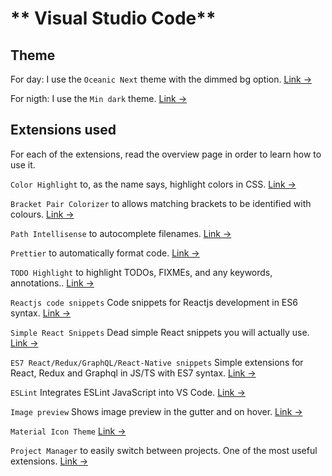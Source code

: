 # ** Visual Studio Code**

## Theme

For day:
I use the `Oceanic Next` theme with the dimmed bg option. [Link →](https://marketplace.visualstudio.com/items?itemName=naumovs.theme-oceanicnext/?target=_blank)

For nigth:
I use the `Min dark` theme. [Link →](https://marketplace.visualstudio.com/items?itemName=miguelsolorio.min-theme)

## Extensions used

For each of the extensions, read the overview page in order to learn how to use it.

`Color Highlight` to, as the name says, highlight colors in CSS. [Link →](https://marketplace.visualstudio.com/items?itemName=naumovs.color-highlight)

`Bracket Pair Colorizer` to allows matching brackets to be identified with colours. [Link →](https://marketplace.visualstudio.com/items?itemName=CoenraadS.bracket-pair-colorizer)

`Path Intellisense` to autocomplete filenames. [Link →](https://marketplace.visualstudio.com/items?itemName=christian-kohler.path-intellisense)

`Prettier` to automatically format code. [Link →](https://marketplace.visualstudio.com/items?itemName=esbenp.prettier-vscode)

`TODO Highlight` to highlight TODOs, FIXMEs, and any keywords, annotations.. [Link →](https://marketplace.visualstudio.com/items?itemName=wayou.vscode-todo-highlight)

`Reactjs code snippets` Code snippets for Reactjs development in ES6 syntax. [Link →](https://marketplace.visualstudio.com/items?itemName=xabikos.ReactSnippets)

`Simple React Snippets` Dead simple React snippets you will actually use. [Link →](https://marketplace.visualstudio.com/items?itemName=burkeholland.simple-react-snippets)

`ES7 React/Redux/GraphQL/React-Native snippets` Simple extensions for React, Redux and Graphql in JS/TS with ES7 syntax. [Link →](https://marketplace.visualstudio.com/items?itemName=dsznajder.es7-react-js-snippets)

`ESLint` Integrates ESLint JavaScript into VS Code. [Link →](https://marketplace.visualstudio.com/items?itemName=dbaeumer.vscode-eslint)

`Image preview` Shows image preview in the gutter and on hover. [Link →](https://marketplace.visualstudio.com/items?itemName=kisstkondoros.vscode-gutter-preview)

`Material Icon Theme` [Link →](https://marketplace.visualstudio.com/items?itemName=PKief.material-icon-theme)

`Project Manager` to easily switch between projects. One of the most useful extensions. [Link →](https://marketplace.visualstudio.com/items?itemName=alefragnani.project-manager)
